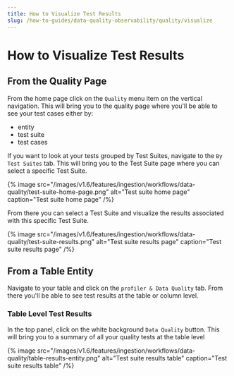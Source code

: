 ```yaml
---
title: How to Visualize Test Results
slug: /how-to-guides/data-quality-observability/quality/visualize
---
```


# How to Visualize Test Results
## From the Quality Page
From the home page click on the `Quality` menu item on the vertical navigation. This will bring you to the quality page where you'll be able to see your test cases either by:
- entity
- test suite
- test cases

If you want to look at your tests grouped by Test Suites, navigate to the `By Test Suites` tab. This will bring you to the Test Suite page where you can select a specific Test Suite.

{% image
  src="/images/v1.6/features/ingestion/workflows/data-quality/test-suite-home-page.png"
  alt="Test suite home page"
  caption="Test suite home page"
 /%}


From there you can select a Test Suite and visualize the results associated with this specific Test Suite.

{% image
  src="/images/v1.6/features/ingestion/workflows/data-quality/test-suite-results.png"
  alt="Test suite results page"
  caption="Test suite results page"
 /%}


## From a Table Entity
Navigate to your table and click on the `profiler & Data Quality` tab. From there you'll be able to see test results at the table or column level.
### Table Level Test Results
In the top panel, click on the white background `Data Quality` button. This will bring you to a summary of all your quality tests at the table level

{% image
  src="/images/v1.6/features/ingestion/workflows/data-quality/table-results-entity.png"
  alt="Test suite results table"
  caption="Test suite results table"
 /%}
